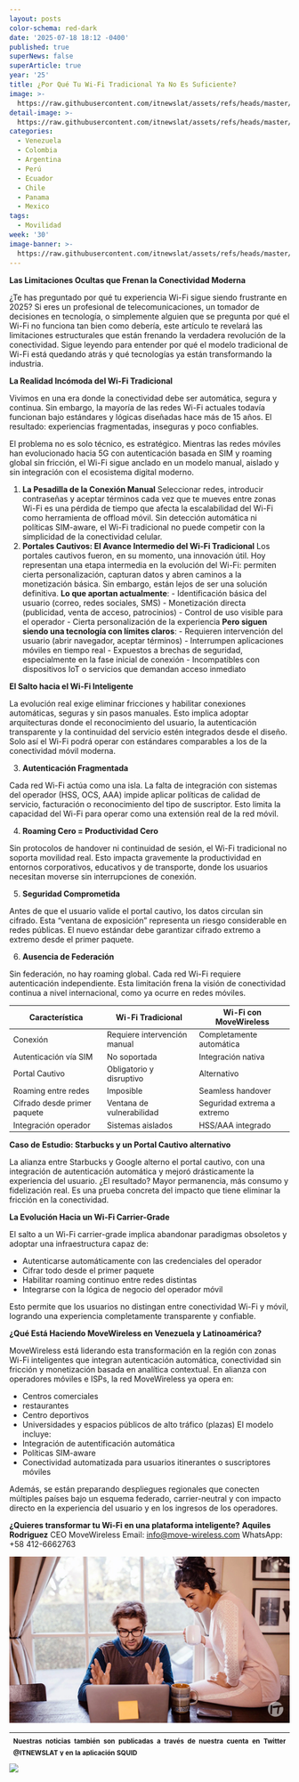 ```yaml
---
layout: posts
color-schema: red-dark
date: '2025-07-18 18:12 -0400'
published: true
superNews: false
superArticle: true
year: '25'
title: ¿Por Qué Tu Wi-Fi Tradicional Ya No Es Suficiente?
image: >-
  https://raw.githubusercontent.com/itnewslat/assets/refs/heads/master/img/540x320/Usando-Wifi-p.jpg
detail-image: >-
  https://raw.githubusercontent.com/itnewslat/assets/refs/heads/master/img/1024x680/Usando-Wifi-g.jpg
categories:
  - Venezuela
  - Colombia
  - Argentina
  - Perú
  - Ecuador
  - Chile
  - Panama
  - Mexico
tags:
  - Movilidad
week: '30'
image-banner: >-
  https://raw.githubusercontent.com/itnewslat/assets/refs/heads/master/img/540x320/Ejecutivo-Wifi-p.jpg
---
```

**Las Limitaciones Ocultas que Frenan la Conectividad Moderna**

¿Te has preguntado por qué tu experiencia Wi-Fi sigue siendo frustrante en 2025?
Si eres un profesional de telecomunicaciones, un tomador de decisiones en tecnología, o simplemente alguien que se pregunta por qué el Wi-Fi no funciona tan bien como debería, este artículo te revelará las limitaciones estructurales que están frenando la verdadera revolución de la conectividad.
Sigue leyendo para entender por qué el modelo tradicional de Wi-Fi está quedando atrás y qué tecnologías ya están transformando la industria.

**La Realidad Incómoda del Wi-Fi Tradicional**

Vivimos en una era donde la conectividad debe ser automática, segura y continua. Sin embargo, la mayoría de las redes Wi-Fi actuales todavía funcionan bajo estándares y lógicas diseñadas hace más de 15 años. El resultado: experiencias fragmentadas, inseguras y poco confiables.

El problema no es solo técnico, es estratégico. Mientras las redes móviles han evolucionado hacia 5G con autenticación basada en SIM y roaming global sin fricción, el Wi-Fi sigue anclado en un modelo manual, aislado y sin integración con el ecosistema digital moderno.

1. **La Pesadilla de la Conexión Manual**
  Seleccionar redes, introducir contraseñas y aceptar términos cada vez que te mueves entre zonas Wi-Fi es una pérdida de tiempo que afecta la escalabilidad del Wi-Fi como herramienta de offload móvil. Sin detección automática ni políticas SIM-aware, el Wi-Fi tradicional no puede competir con la simplicidad de la conectividad celular.
2. **Portales Cautivos: El Avance Intermedio del Wi-Fi Tradicional**
  Los portales cautivos fueron, en su momento, una innovación útil. Hoy representan una etapa intermedia en la evolución del Wi-Fi: permiten cierta personalización, capturan datos y abren caminos a la monetización básica. Sin embargo, están lejos de ser una solución definitiva.
	**Lo que aportan actualmente**:
		- Identificación básica del usuario (correo, redes sociales, SMS)
		- Monetización directa (publicidad, venta de acceso, patrocinios)
		- Control de uso visible para el operador
		- Cierta personalización de la experiencia
	**Pero siguen siendo una tecnología con límites claros**:
		- Requieren intervención del usuario (abrir navegador, aceptar términos)
		- Interrumpen aplicaciones móviles en tiempo real
		- Expuestos a brechas de seguridad, especialmente en la fase inicial de conexión
		- Incompatibles con dispositivos IoT o servicios que demandan acceso inmediato
        
**El Salto hacia el Wi-Fi Inteligente**

  La evolución real exige eliminar fricciones y habilitar conexiones automáticas, seguras y sin pasos manuales. Esto implica adoptar arquitecturas donde el reconocimiento del usuario, la autenticación transparente y la continuidad del servicio estén integrados desde el diseño. Solo así el Wi-Fi podrá operar con estándares comparables a los de la conectividad móvil moderna.
  
3.  **Autenticación Fragmentada**

  Cada red Wi-Fi actúa como una isla. La falta de integración con sistemas del operador (HSS, OCS, AAA) impide aplicar políticas de calidad de servicio, facturación o reconocimiento del tipo de suscriptor. Esto limita la capacidad del Wi-Fi para operar como una extensión real de la red móvil.
  
4. **Roaming Cero = Productividad Cero**

  Sin protocolos de handover ni continuidad de sesión, el Wi-Fi tradicional no soporta movilidad real. Esto impacta gravemente la productividad en entornos corporativos, educativos y de transporte, donde los usuarios necesitan moverse sin interrupciones de conexión.
  
5. **Seguridad Comprometida**

  Antes de que el usuario valide el portal cautivo, los datos circulan sin cifrado. Esta “ventana de exposición” representa un riesgo considerable en redes públicas. El nuevo estándar debe garantizar cifrado extremo a extremo desde el primer paquete.
  
6. **Ausencia de Federación**

  Sin federación, no hay roaming global. Cada red Wi-Fi requiere autenticación independiente. Esta limitación frena la visión de conectividad continua a nivel internacional, como ya ocurre en redes móviles.

<table>
        <thead>
            <tr>
                <th>Característica</th>
                <th>Wi-Fi Tradicional</th>
                <th>Wi-Fi con MoveWireless</th>
            </tr>
        </thead>
        <tbody>
            <tr>
                <td>Conexión</td>
                <td>Requiere intervención manual</td>
                <td>Completamente automática</td>
            </tr>
            <tr>
                <td>Autenticación vía SIM</td>
                <td>No soportada</td>
                <td>Integración nativa</td>
            </tr>
            <tr>
                <td>Portal Cautivo</td>
                <td>Obligatorio y disruptivo</td>
                <td>Alternativo</td>
            </tr>
            <tr>
                <td>Roaming entre redes</td>
                <td>Imposible</td>
                <td>Seamless handover</td>
            </tr>
            <tr>
                <td>Cifrado desde primer paquete</td>
                <td>Ventana de vulnerabilidad</td>
                <td>Seguridad extrema a extremo</td>
            </tr>
            <tr>
                <td>Integración operador</td>
                <td>Sistemas aislados</td>
                <td>HSS/AAA integrado</td>
            </tr>
        </tbody>
    </table>

**Caso de Estudio: Starbucks y un Portal Cautivo alternativo**

La alianza entre Starbucks y Google alterno el portal cautivo, con una integración de autenticación automática y mejoró drásticamente la experiencia del usuario. ¿El resultado? Mayor permanencia, más consumo y fidelización real. Es una prueba concreta del impacto que tiene eliminar la fricción en la conectividad.

**La Evolución Hacia un Wi-Fi Carrier-Grade**

El salto a un Wi-Fi carrier-grade implica abandonar paradigmas obsoletos y adoptar una infraestructura capaz de:

- Autenticarse automáticamente con las credenciales del operador
- Cifrar todo desde el primer paquete
- Habilitar roaming continuo entre redes distintas
- Integrarse con la lógica de negocio del operador móvil

Esto permite que los usuarios no distingan entre conectividad Wi-Fi y móvil, logrando una experiencia completamente transparente y confiable.

**¿Qué Está Haciendo MoveWireless en Venezuela y Latinoamérica?**

MoveWireless está liderando esta transformación en la región con zonas Wi-Fi inteligentes que integran autenticación automática, conectividad sin fricción y monetización basada en analítica contextual. En alianza con operadores móviles e ISPs, la red MoveWireless ya opera en:
- Centros comerciales
- restaurantes
- Centro deportivos
- Universidades y espacios públicos de alto tráfico (plazas)
El modelo incluye:
- Integración de autentificación automática
- Políticas SIM-aware
- Conectividad automatizada para usuarios itinerantes o suscriptores móviles

Además, se están preparando despliegues regionales que conecten múltiples países bajo un esquema federado, carrier-neutral y con impacto directo en la experiencia del usuario y en los ingresos de los operadores.

**¿Quieres transformar tu Wi-Fi en una plataforma inteligente?**
**Aquiles Rodriguez**
CEO MoveWireless
Email: info@move-wireless.com
WhatsApp: +58 412-6662763

![](https://raw.githubusercontent.com/itnewslat/assets/refs/heads/master/img/540x320/Usando-Wifi-p.jpg)

<table style="height: 42px;" width="569">
<tbody>
<tr>
<td style="text-align: justify;"><sub><strong>Nuestras noticias también son publicadas a través de nuestra cuenta en Twitter <a href="https://twitter.com/itnewslat?lang=es">@ITNEWSLAT</a> y en la aplicación <a href="https://squidapp.co/en/">SQUID</a></strong></sub></td>
</tr>
</tbody>
</table>

<img src="https://tracker.metricool.com/c3po.jpg?hash=56f88a41e39ab42c063cc51676587a04"/>

